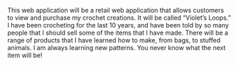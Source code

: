 This web application will be a retail web application that allows customers to view and purchase my crochet creations. It will be called “Violet’s Loops.” I have been crocheting for the last 10 years, and have been told by so many people that I should sell some of the items that I have made. 
There will be a range of products that I have learned how to make, from bags, to stuffed animals. I am always learning new patterns. You never know what the next item will be! 
